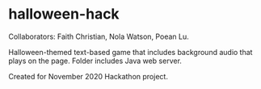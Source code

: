 # halloween-hack
Collaborators: Faith Christian, Nola Watson, Poean Lu. 

Halloween-themed text-based game that includes background audio that plays on the page. Folder includes Java web server. 

Created for November 2020 Hackathon project.



